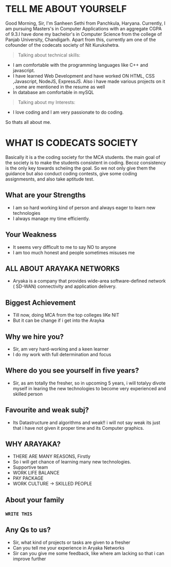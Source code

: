 # TELL ME ABOUT YOURSELF

Good Morning, Sir, I'm Sanheen Sethi from Panchkula, Haryana. Currently, I am pursuing Masters's in Computer Applications with an aggregate CGPA of 9.3.I have done my bachelor's in Computer Science from the college of Panjab University, Chandigarh. Apart from this, currently am one of the cofounder of the codecats society of Nit Kurukshetra.

> Talking about technical skills:

- I am comfortable with the programming languages like C++ and javascript.
- I have learned Web Development and have worked ON HTML, CSS ,Javascript, NodeJS, ExpressJS. Also i have made various projects on it , some are mentioned in the resume as well
- In database am comfortable in mySQL

> Talking about my Interests:

- I love coding and I am very passionate to do coding.

So thats all about me.

# WHAT IS CODECATS SOCIETY
Basically it is a the coding society for the MCA students. the main goal of the society is to make the students consistent in coding. Becoz consistency is the only key towards scheiing the goal. So we not only give them the guidance but also conduct coding contests, give some coding assignmesnts, and also take aptitude test.


## What are your Strengths
- I am so hard working kind of person and always eager to learn new technologies
- I always manage my time efficiently. 

## Your Weakness
- It seems very difficult to me to say NO to anyone
- I am too much honest and people sometimes misuses me 

## ALL ABOUT ARAYAKA NETWORKS
- Aryaka is a company that provides wide-area software-defined network ( SD-WAN) connectivity and application delivery.

## Biggest Achievement
- Till now, doing MCA from the top colleges liKe NIT
- But it can be change if i get into the Arayka

## Why we hire you?
- Sir, am very hard-working and a keen learner
- I do my work with full determination and focus

## Where do you see yourself in five years?
- Sir, as am totally the fresher, so in upcoming 5 years, i will totalyy divote myself in learing the new technologies to become very experienced and skilled person

## Favourite and weak subj?
- Its Datastructure and algorithms and  weak!! i will not say weak its just that i have not given it proper time and its Computer graphics. 

## WHY ARAYAKA?
- THERE ARE MANY REASONS, Firstly
- So i will get chance of learning many new technologies.
- Supportive team
- WORK LIFE BALANCE
- PAY PACKAGE 
- WORK CULTURE -> SKILLED PEOPLE


## About your family
### `WRITE THIS`

## Any Qs to us?
- Sir, what kind of projects or tasks are given to a fresher
- Can you tell me your experience in Aryaka Networks
- Sir can you give me some feedback, like where am lacking so that i can improve further

























